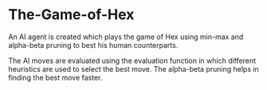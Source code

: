 # The-Game-of-Hex

An AI agent is created which plays the game of Hex using min-max and alpha-beta pruning to best his human counterparts.

The AI moves are evaluated using the evaluation function in which different heuristics are used to select the best move. The alpha-beta pruning helps in finding the best move faster.

